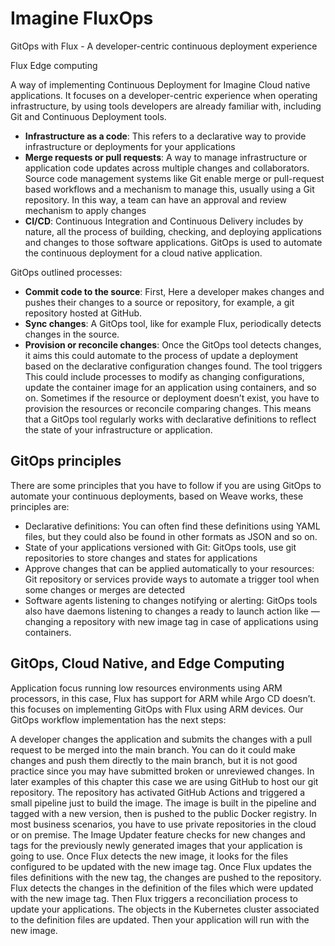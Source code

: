 # Imagine FluxOps
GitOps with Flux - A developer-centric continuous deployment experience

Flux Edge computing

A way of implementing Continuous Deployment for Imagine Cloud native applications. It focuses on a developer-centric experience when operating infrastructure, by using tools developers are already familiar with, including Git and Continuous Deployment tools.



-   **Infrastructure as a code**: This refers to a declarative way to provide infrastructure or deployments for your applications
-   **Merge requests or pull requests**: A way to manage infrastructure or application code updates across multiple changes and collaborators. Source code management systems like Git enable merge or pull-request based workflows and a mechanism to manage this, usually using a Git repository. In this way, a team can have an approval and review mechanism to apply changes
-   **CI/CD**: Continuous Integration and Continuous Delivery includes by nature, all the process of building, checking, and deploying applications and changes to those software applications. GitOps is used to automate the continuous deployment for a cloud native application.


GitOps outlined processes:

-   **Commit code to the source**: First, Here a developer makes changes and pushes their changes to a source or repository, for example, a git repository hosted at GitHub.
-   **Sync changes**: A GitOps tool, like for example Flux, periodically detects changes in the source.
-   **Provision or reconcile changes**: Once the GitOps tool detects changes, it aims this could automate to the process of update a deployment based on the declarative configuration changes found. The tool triggers This could include processes to modify as changing configurations, update the container image for an application using containers, and so on. Sometimes if the resource or deployment doesn’t exist, you have to provision the resources or reconcile comparing changes. This means that a GitOps tool regularly works with declarative definitions to reflect the state of your infrastructure or application.

## GitOps principles

There are some principles that you have to follow if you are using GitOps to automate your continuous deployments, based on Weave works, these principles are:

-   Declarative definitions: You can often find these definitions using YAML files, but they could also be found in other formats as JSON and so on.
-   State of your applications versioned with Git: GitOps tools, use git repositories to store changes and states for applications
-   Approve changes that can be applied automatically to your resources: Git repository or services provide ways to automate a trigger tool when some changes or merges are detected
-   Software agents listening to changes notifying or alerting: GitOps tools also have daemons listening to changes a ready to launch action like —changing a repository with new image tag in case of applications using containers.

## GitOps, Cloud Native, and Edge Computing

Application focus running low resources environments using ARM processors, in this case, Flux has support for ARM while Argo CD doesn’t. this focuses on implementing GitOps with Flux using ARM devices. 
Our GitOps workflow implementation has the next steps:

A developer changes the application and submits the changes with a pull request to be merged into the main branch. You can do it could make changes and push them directly to the main branch, but it is not good practice since you may have submitted broken or unreviewed changes. In later examples of this chapter this case we are using GitHub to host our git repository.
The repository has activated GitHub Actions and triggered a small pipeline just to build the image.
The image is built in the pipeline and tagged with a new version, then is pushed to the public Docker registry. In most business scenarios, you have to use private repositories in the cloud or on premise.
The Image Updater feature checks for new changes and tags for the previously newly generated images that your application is going to use.
Once Flux detects the new image, it looks for the files configured to be updated with the new image tag. Once Flux updates the files definitions with the new tag, the changes are pushed to the repository.
Flux detects the changes in the definition of the files which were updated with the new image tag. Then Flux triggers a reconciliation process to update your applications.
The objects in the Kubernetes cluster associated to the definition files are updated. Then your application will run with the new image.

